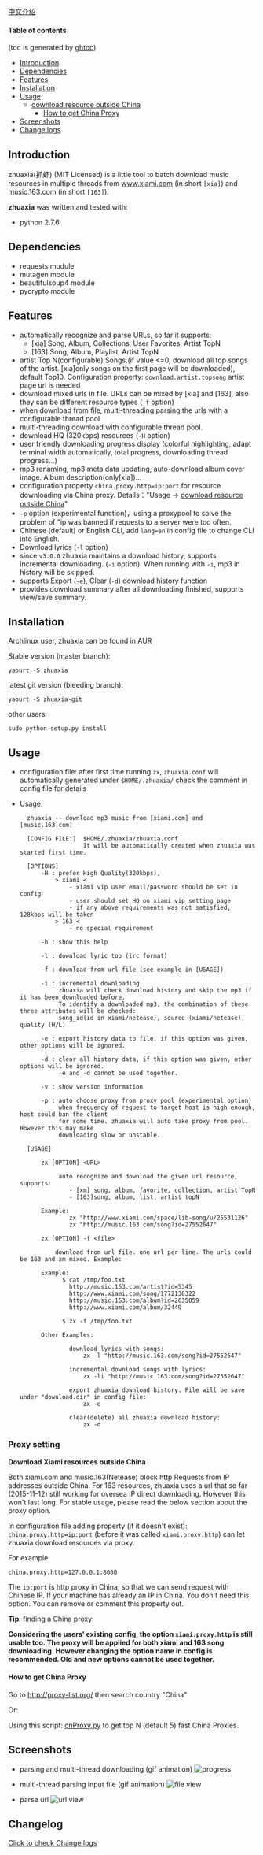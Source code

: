 [中文介绍](README.md)


#### Table of contents
(toc is generated by [ghtoc](https://github.com/sk1418/ghtoc))
- [Introduction](#introduction)
- [Dependencies](#dependencies)
- [Features](#features)
- [Installation](#installation)
- [Usage](#usage)
	- [download resource outside China](#proxy-setting)
        - [How to get China Proxy](#how-to-get-china-proxy)
- [Screenshots](#screenshots)
- [Change logs](#changelog)


## Introduction

zhuaxia(抓虾) (MIT Licensed) is a little tool to batch download music resources in multiple threads from www.xiami.com (in short `[xia]`) and music.163.com (in short `[163]`). 


**zhuaxia** was written and tested with:
- python 2.7.6


## Dependencies

- requests module
- mutagen module
- beautifulsoup4 module
- pycrypto module

## Features

- automatically recognize and parse URLs, so far it supports:
	- [xia] Song, Album, Collections, User Favorites, Artist TopN
	- [163] Song, Album, Playlist, Artist TopN
- artist Top N(configurable) Songs.(if value <=0, download all top songs of the artist. [xia]only songs on the first page will be downloaded), default Top10. Configuration property: `download.artist.topsong` artist page url is needed
- download mixed urls in file. URLs can be mixed by [xia] and [163], also they can be different resource types (`-f` option)
- when download from file, multi-threading parsing the urls with a configurable thread pool
- multi-threading download with configurable thread pool.
- download HQ (320kbps) resources  (`-H` option)
- user friendly downloading progress display (colorful highlighting, adapt terminal width automatically, total progress, downloading thread progress...)
- mp3 renaming, mp3 meta data updating, auto-download album cover image. Album description(only[xia])...
- configuration property `china.proxy.http=ip:port` for resource downloading via China proxy. Details："Usage -> [download resource outside China](#proxy-setting)"
- `-p` option (experimental function)，using a proxypool to solve the problem of "ip was banned if requests to a server were too often.
- Chinese (default) or English CLI, add `lang=en` in config file to change CLI into English. 
- Download lyrics (`-l` option)
- since `v3.0.0` zhuaxia maintains a download history, supports incremental downloading. (`-i` option). When running with `-i`, mp3 in history will be skipped.
- supports Export (`-e`), Clear (`-d`) download history function
- provides download summary after all downloading finished, supports view/save summary.


## Installation

Archlinux user, zhuaxia can be found in AUR

Stable version (master branch):

	yaourt -S zhuaxia

latest git version (bleeding branch):

	yaourt -S zhuaxia-git

other users:

	sudo python setup.py install

## Usage

- configuration file: after first time running `zx`,  `zhuaxia.conf` will automatically generated under `$HOME/.zhuaxia/` check the comment in config file for details

- Usage:

		zhuaxia -- download mp3 music from [xiami.com] and [music.163.com]

		[CONFIG FILE:]  $HOME/.zhuaxia/zhuaxia.conf
						It will be automatically created when zhuaxia was started first time.

		[OPTIONS]
			-H : prefer High Quality(320kbps),
				> xiami <
					- xiami vip user email/password should be set in config
					- user should set HQ on xiami vip setting page
					- if any above requirements was not satisfied, 128kbps will be taken
				> 163 <
					- no special requirement

			-h : show this help

			-l : download lyric too (lrc format)

			-f : download from url file (see example in [USAGE])

			-i : incremental downloading
				 zhuaxia will check download history and skip the mp3 if it has been downloaded before.
				 To identify a downloaded mp3, the combination of these three attributes will be checked:
				 song_id(id in xiami/netease), source (xiami/netease), quality (H/L)

			-e : export history data to file, if this option was given, other options will be ignored.

			-d : clear all history data, if this option was given, other options will be ignored.
				 -e and -d cannot be used together.

			-v : show version information

			-p : auto choose proxy from proxy pool (experimental option)
				 when frequency of request to target host is high enough, host could ban the client
				 for some time. zhuaxia will auto take proxy from pool. However this may make
				 downloading slow or unstable.

		[USAGE]

			zx [OPTION] <URL>

				 auto recognize and download the given url resource, supports:
					- [xm] song, album, favorite, collection, artist TopN
					- [163]song, album, list, artist topN

			Example:
					zx "http://www.xiami.com/space/lib-song/u/25531126"
					zx "http://music.163.com/song?id=27552647"

			zx [OPTION] -f <file>

				download from url file. one url per line. The urls could be 163 and xm mixed. Example:

			Example:
				  $ cat /tmp/foo.txt
					http://music.163.com/artist?id=5345
					http://www.xiami.com/song/1772130322
					http://music.163.com/album?id=2635059
					http://www.xiami.com/album/32449

				  $ zx -f /tmp/foo.txt

			Other Examples:

					download lyrics with songs: 
						zx -l "http://music.163.com/song?id=27552647"

					incremental download songs with lyrics: 
						zx -li "http://music.163.com/song?id=27552647"

					export zhuaxia download history. File will be save under "download.dir" in config file:
						zx -e

					clear(delete) all zhuaxia download history:
						zx -d


### Proxy setting

**Download Xiami resources outside China**

Both xiami.com and music.163(Netease) block http Requests from IP addresses outside China. For 163 resources, zhuaxia uses a url that so far (2015-11-12) still working for oversea IP direct downloading. However this won't last long. For stable usage, please read the below section about the proxy option.

In configuration file adding property (if it doesn't exist): `china.proxy.http=ip:port` (before it was called `xiami.proxy.http`) can let zhuaxia download resources via proxy.

For example:

	china.proxy.http=127.0.0.1:8080

The `ip:port` is http proxy in China, so that we can send request with Chinese IP. If your machine has already an IP in China. You don't need this option. You can remove or comment this property out.

**Tip**: finding a China proxy: 

**Considering the users' existing config, the option `xiami.proxy.http` is still usable too. The proxy will be applied for both xiami and 163 song downloading. However changing the option name in config is recommended. Old and new options cannot be used together.**

#### How to get China Proxy

Go to http://proxy-list.org/ then search country "China"

Or:

Using this script: 
[cnProxy.py](https://github.com/sk1418/myScripts/blob/master/python/cnProxy.py) to get top N (default 5) fast China Proxies.

## Screenshots

- parsing and multi-thread downloading (gif animation)
![progress](https://raw.github.com/sk1418/sharedResources/master/zhuaxia/en_progress.gif)

- multi-thread parsing input file (gif animation)
![file view](https://raw.github.com/sk1418/sharedResources/master/zhuaxia/en_fileParse.gif)

- parse url
![url view](https://raw.github.com/sk1418/sharedResources/master/zhuaxia/en_urlParse.png)

## Changelog

[Click to check Change logs](CHANGELOG.txt)



